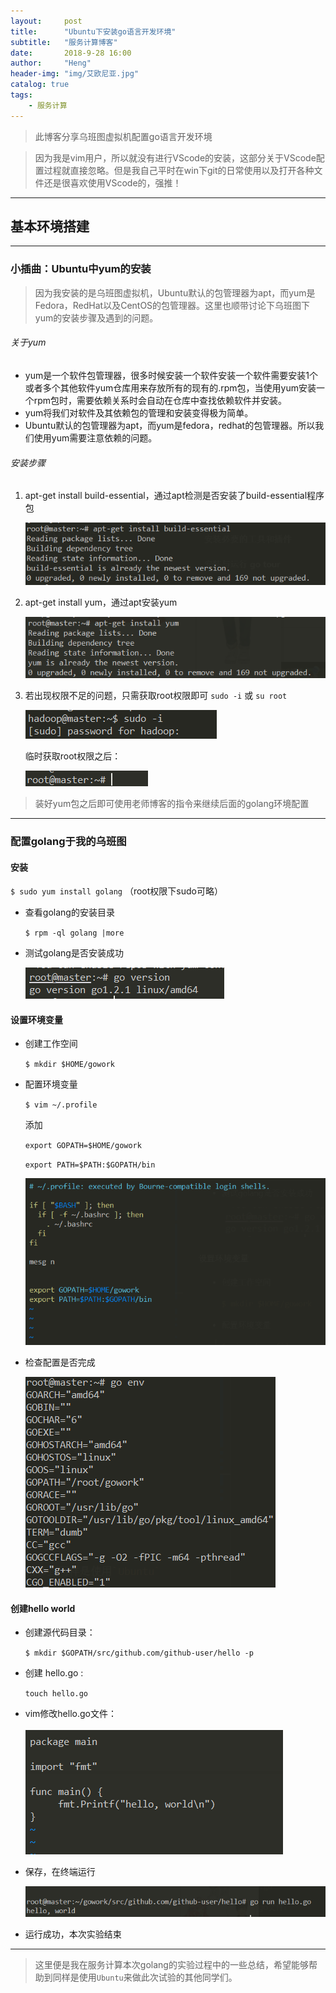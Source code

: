 ```yaml
---
layout:     post
title:      "Ubuntu下安装go语言开发环境"
subtitle:   "服务计算博客"
date:       2018-9-28 16:00
author:     "Heng"
header-img: "img/艾欧尼亚.jpg"
catalog: true
tags:
    - 服务计算
---
```


>此博客分享乌班图虚拟机配置go语言开发环境

>因为我是vim用户，所以就没有进行VScode的安装，这部分关于VScode配置过程就直接忽略。但是我自己平时在win下git的日常使用以及打开各种文件还是很喜欢使用VScode的，强推！

---
## 基本环境搭建
---

### 小插曲：Ubuntu中yum的安装

> 因为我安装的是乌班图虚拟机，Ubuntu默认的包管理器为apt，而yum是Fedora，RedHat以及CentOS的包管理器。这里也顺带讨论下乌班图下yum的安装步骤及遇到的问题。

###### 关于yum

- yum是一个软件包管理器，很多时候安装一个软件安装一个软件需要安装1个或者多个其他软件yum仓库用来存放所有的现有的.rpm包，当使用yum安装一个rpm包时，需要依赖关系时会自动在仓库中查找依赖软件并安装。
- yum将我们对软件及其依赖包的管理和安装变得极为简单。
- Ubuntu默认的包管理器为apt，而yum是fedora，redhat的包管理器。所以我们使用yum需要注意依赖的问题。

###### 安装步骤

1. apt-get install build-essential，通过apt检测是否安装了build-essential程序包

    ![](/img/in-post/post-fuwujisuan/GolangInstall/1.png)

2. apt-get install yum，通过apt安装yum

    ![](/img/in-post/post-fuwujisuan/GolangInstall/2.png)

3. 若出现权限不足的问题，只需获取root权限即可 `sudo -i` 或 `su root`

    ![](/img/in-post/post-fuwujisuan/GolangInstall/3.png)

    临时获取root权限之后：

    ![](/img/in-post/post-fuwujisuan/GolangInstall/4.png)

>装好yum包之后即可使用老师博客的指令来继续后面的golang环境配置

---
### 配置golang于我的乌班图

#### 安装

`$ sudo yum install golang` （root权限下sudo可略）

-  查看golang的安装目录

    `$ rpm -ql golang |more` 

-  测试golang是否安装成功

    ![](/img/in-post/post-fuwujisuan/GolangInstall/5.png)

#### 设置环境变量

- 创建工作空间

    `$ mkdir $HOME/gowork`

- 配置环境变量

    `$ vim ~/.profile`

    添加

    `export GOPATH=$HOME/gowork`

    `export PATH=$PATH:$GOPATH/bin`
    
    ![](/img/in-post/post-fuwujisuan/GolangInstall/6.png)

- 检查配置是否完成

    ![](/img/in-post/post-fuwujisuan/GolangInstall/7.png)


#### 创建hello world

- 创建源代码目录：
    
    `$ mkdir $GOPATH/src/github.com/github-user/hello -p`

- 创建 hello.go :

    `touch hello.go`

- vim修改hello.go文件：

    ![](/img/in-post/post-fuwujisuan/GolangInstall/8.png)

- 保存，在终端运行

    ![](/img/in-post/post-fuwujisuan/GolangInstall/9.png)

- 运行成功，本次实验结束

---

>这里便是我在服务计算本次golang的实验过程中的一些总结，希望能够帮助到同样是使用`Ubuntu`来做此次试验的其他同学们。